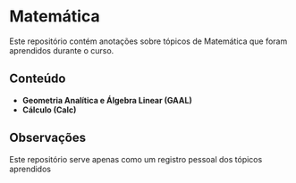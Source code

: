 # Matemática

Este repositório contém anotações sobre tópicos de Matemática que foram aprendidos durante o curso.

## Conteúdo

- **Geometria Analítica e Álgebra Linear (GAAL)**  
- **Cálculo (Calc)**  

## Observações

Este repositório serve apenas como um registro pessoal dos tópicos aprendidos
